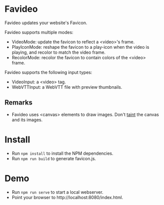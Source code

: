 # Favideo

Favideo updates your website's Favicon.

Favideo supports multiple modes:
* VideoMode: update the favicon to reflect a \<video\>'s frame.
* PlayIconMode: reshape the favicon to a play-icon when the video is playing, and recolor to match the video frame.
* RecolorMode: recolor the favicon to contain colors of the \<video\> frame.

Favideo supports the following input types:
* VideoInput: a \<video\> tag.
* WebVTTInput: a WebVTT file with preview thumbnails.

## Remarks
* Favideo uses \<canvas\> elements to draw images. Don't [taint](https://developer.mozilla.org/en-US/docs/Web/HTML/CORS_enabled_image) the canvas and its images.

# Install
* Run `npm install` to install the NPM dependencies.
* Run `npm run build` to generate favicon.js.

# Demo
* Run `npm run serve` to start a local webserver.
* Point your browser to http://localhost:8080/index.html.